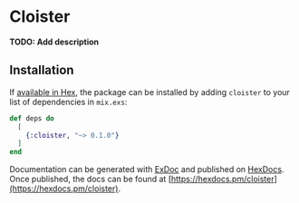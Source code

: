 # Cloister

**TODO: Add description**

## Installation

If [available in Hex](https://hex.pm/docs/publish), the package can be installed
by adding `cloister` to your list of dependencies in `mix.exs`:

```elixir
def deps do
  [
    {:cloister, "~> 0.1.0"}
  ]
end
```

Documentation can be generated with [ExDoc](https://github.com/elixir-lang/ex_doc)
and published on [HexDocs](https://hexdocs.pm). Once published, the docs can
be found at [https://hexdocs.pm/cloister](https://hexdocs.pm/cloister).

